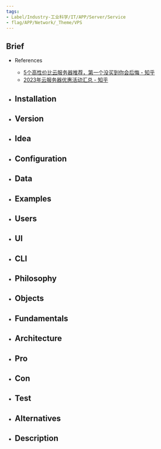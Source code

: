 ```yaml
---
tags:
- Label/Industry-工业科学/IT/APP/Server/Service
- flag/APP/Network/_Theme/VPS
---
```


## Brief

- References
    - [5个高性价比云服务器推荐，第一个没买到你会后悔 - 知乎](https://zhuanlan.zhihu.com/p/418062604)
    - [2023年云服务器优惠活动汇总 - 知乎](https://zhuanlan.zhihu.com/p/599222544)

- Installation
    - 

- Version
    - 

- Idea
    - 

- Configuration
    - 

- Data
    - 

- Examples
    - 

- Users
    - 

- UI
    - 

- CLI
    - 

- Philosophy
    - 

- Objects
    - 

- Fundamentals
    - 

- Architecture
    - 

- Pro
    - 

- Con
    - 

- Test
    - 

- Alternatives
    - 

- Description
    - 
